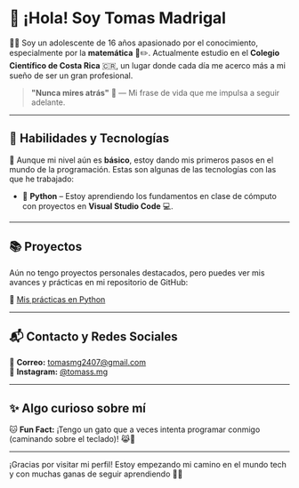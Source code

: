 # 👋 ¡Hola! Soy Tomas Madrigal

🙋‍♂️ Soy un adolescente de 16 años apasionado por el conocimiento, especialmente por la **matemática** 🧠✏️. Actualmente estudio en el **Colegio Científico de Costa Rica** 🇨🇷, un lugar donde cada día me acerco más a mi sueño de ser un gran profesional.

> **"Nunca mires atrás"** 🚀 — Mi frase de vida que me impulsa a seguir adelante.

---

## 🧠 Habilidades y Tecnologías

📌 Aunque mi nivel aún es **básico**, estoy dando mis primeros pasos en el mundo de la programación. Estas son algunas de las tecnologías con las que he trabajado:

- 🐍 **Python** – Estoy aprendiendo los fundamentos en clase de cómputo con proyectos en **Visual Studio Code** 💻.

---

## 📚 Proyectos

Aún no tengo proyectos personales destacados, pero puedes ver mis avances y prácticas en mi repositorio de GitHub:

🔗 [Mis prácticas en Python](https://github.com/Tomasmg2407/Tomasmg2407/edit/main/README.md)

---

## 📬 Contacto y Redes Sociales

📧 **Correo:** tomasmg2407@gmail.com  
📸 **Instagram:** [@tomass.mg](https://instagram.com/tomass.mg)

---

## ✨ Algo curioso sobre mí

🐱 **Fun Fact:** ¡Tengo un gato que a veces intenta programar conmigo (caminando sobre el teclado)! 😹🐾

---

¡Gracias por visitar mi perfil! Estoy empezando mi camino en el mundo tech y con muchas ganas de seguir aprendiendo 💪🌟

<!--
**Tomasmg2407/Tomasmg2407** is a ✨ _special_ ✨ repository because its `README.md` (this file) appears on your GitHub profile.

Here are some ideas to get you started:

- 🔭 I’m currently working on ...
- 🌱 I’m currently learning ...
- 👯 I’m looking to collaborate on ...
- 🤔 I’m looking for help with ...
- 💬 Ask me about ...
- 📫 How to reach me: ...
- 😄 Pronouns: ...
- ⚡ Fun fact: ...
-->

